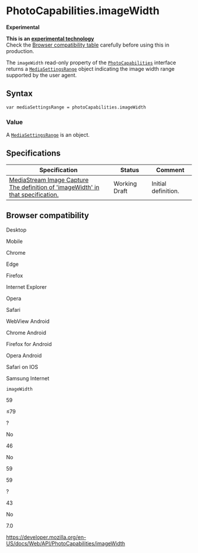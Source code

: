 # PhotoCapabilities.imageWidth

**Experimental**

**This is an [experimental technology](https://developer.mozilla.org/en-US/docs/MDN/Guidelines/Conventions_definitions#experimental)**  
Check the [Browser compatibility table](#browser_compatibility) carefully before using this in production.

The `imageWidth` read-only property of the [`PhotoCapabilities`](../photocapabilities) interface returns a [`MediaSettingsRange`](../mediasettingsrange) object indicating the image width range supported by the user agent.

## Syntax

    var mediaSettingsRange = photoCapabilities.imageWidth

### Value

A [`MediaSettingsRange`](../mediasettingsrange) is an object.

## Specifications

<table><thead><tr class="header"><th>Specification</th><th>Status</th><th>Comment</th></tr></thead><tbody><tr class="odd"><td><a href="https://w3c.github.io/mediacapture-image/#dom-photocapabilities-imagewidth">MediaStream Image Capture<br />
<span class="small">The definition of 'imageWidth' in that specification.</span></a></td><td><span class="spec-wd">Working Draft</span></td><td>Initial definition.</td></tr></tbody></table>

## Browser compatibility

Desktop

Mobile

Chrome

Edge

Firefox

Internet Explorer

Opera

Safari

WebView Android

Chrome Android

Firefox for Android

Opera Android

Safari on IOS

Samsung Internet

`imageWidth`

59

≤79

?

No

46

No

59

59

?

43

No

7.0

<a href="https://developer.mozilla.org/en-US/docs/Web/API/PhotoCapabilities/imageWidth" class="_attribution-link">https://developer.mozilla.org/en-US/docs/Web/API/PhotoCapabilities/imageWidth</a>
